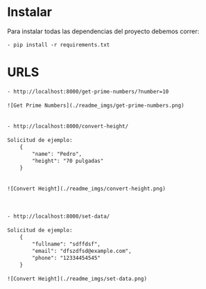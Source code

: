 
# Instalar #
Para instalar todas las dependencias del proyecto debemos correr: 

    - pip install -r requirements.txt


# URLS #

    - http://localhost:8000/get-prime-numbers/?number=10

    ![Get Prime Numbers](./readme_imgs/get-prime-numbers.png)


    - http://localhost:8000/convert-height/

    Solicitud de ejemplo:
        {  
            "name": "Pedro", 
            "height": "70 pulgadas" 
        }


    ![Convert Height](./readme_imgs/convert-height.png)



    - http://localhost:8000/set-data/

    Solicitud de ejemplo:
        {  
            "fullname": "sdffdsf",
            "email": "dfszdfsd@example.com",
            "phone": "12334454545"
        }
    
    ![Convert Height](./readme_imgs/set-data.png)
    

